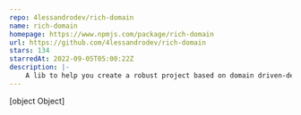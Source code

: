 ```yaml
---
repo: 4lessandrodev/rich-domain
name: rich-domain
homepage: https://www.npmjs.com/package/rich-domain
url: https://github.com/4lessandrodev/rich-domain
stars: 134
starredAt: 2022-09-05T05:00:22Z
description: |-
    A lib to help you create a robust project based on domain driven-design (ddd) principles with typescript and zero dependencies.
---
```


[object Object]
